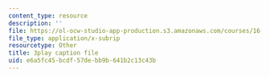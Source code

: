 ```yaml
---
content_type: resource
description: ''
file: https://ol-ocw-studio-app-production.s3.amazonaws.com/courses/16-885j-aircraft-systems-engineering-fall-2005/e6a5fc45bcdf57debb9b641b2c13c43b_iiYhQtGpRhc.vtt
file_type: application/x-subrip
resourcetype: Other
title: 3play caption file
uid: e6a5fc45-bcdf-57de-bb9b-641b2c13c43b
---
```

